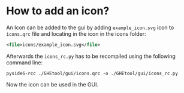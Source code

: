 # How to add an icon?

An Icon can be added to the gui by adding `example_icon.svg` icon to `icons.qrc` file and locating in the icon in the icons folder:

```xml
<file>icons/example_icon.svg</file>
```

Afterwards the `icons_rc.py` has to be recompiled using the following command line:

```
pyside6-rcc ./GHEtool/gui/icons.qrc -o ./GHEtool/gui/icons_rc.py
```

Now the icon can be used in the GUI.
